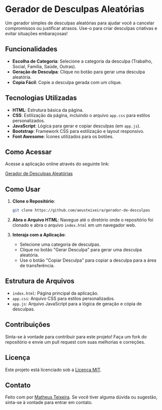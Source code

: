# Gerador de Desculpas Aleatórias

Um gerador simples de desculpas aleatórias para ajudar você a cancelar compromissos ou justificar atrasos. Use-o para criar desculpas criativas e evitar situações embaraçosas!

## Funcionalidades

- **Escolha de Categoria**: Selecione a categoria da desculpa (Trabalho, Social, Família, Saúde, Outras).
- **Geração de Desculpa**: Clique no botão para gerar uma desculpa aleatória.
- **Copia Fácil**: Copie a desculpa gerada com um clique.

## Tecnologias Utilizadas

- **HTML**: Estrutura básica da página.
- **CSS**: Estilização da página, incluindo o arquivo `app.css` para estilos personalizados.
- **JavaScript**: Lógica para gerar e copiar desculpas (em `app.js`).
- **Bootstrap**: Framework CSS para estilização e layout responsivo.
- **Font Awesome**: Ícones utilizados para os botões.

## Como Acessar

Acesse a aplicação online através do seguinte link:

[Gerador de Desculpas Aleatórias](https://aeusteixeira.github.io/gerador-de-desculpas/)

## Como Usar

1. **Clone o Repositório**:
    ```bash
    git clone https://github.com/aeusteixeira/gerador-de-desculpas
    ```
   
2. **Abra o Arquivo HTML**:
   Navegue até o diretório onde o repositório foi clonado e abra o arquivo `index.html` em um navegador web.

3. **Interaja com a Aplicação**:
   - Selecione uma categoria de desculpas.
   - Clique no botão "Gerar Desculpa" para gerar uma desculpa aleatória.
   - Use o botão "Copiar Desculpa" para copiar a desculpa para a área de transferência.

## Estrutura de Arquivos

- `index.html`: Página principal da aplicação.
- `app.css`: Arquivo CSS para estilos personalizados.
- `app.js`: Arquivo JavaScript para a lógica de geração e cópia de desculpas.

## Contribuições

Sinta-se à vontade para contribuir para este projeto! Faça um fork do repositório e envie um pull request com suas melhorias e correções.

## Licença

Este projeto está licenciado sob a [Licença MIT](https://opensource.org/licenses/MIT).

## Contato

Feito com <i class="fas fa-heart text-danger"></i> por [Matheus Teixeira](https://matheusteixeira.com.br). Se você tiver alguma dúvida ou sugestão, sinta-se à vontade para entrar em contato.

